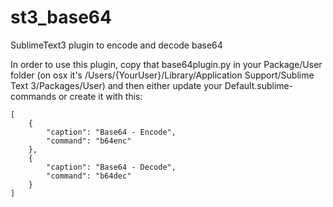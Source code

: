 # st3_base64

SublimeText3 plugin to encode and decode base64

In order to use this plugin, copy that base64plugin.py in your Package/User folder (on osx it's /Users/{YourUser}/Library/Application Support/Sublime Text 3/Packages/User) and then either update your Default.sublime-commands or create it with this:

    [
        {
            "caption": "Base64 - Encode",
            "command": "b64enc"
        },
        {
            "caption": "Base64 - Decode",
            "command": "b64dec"
        }
    ]
